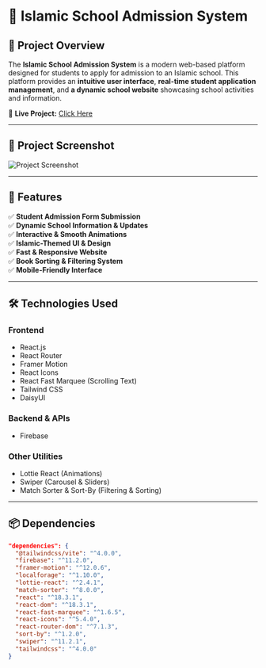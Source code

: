 # 🏫 Islamic School Admission System  

## 🌟 Project Overview  

The **Islamic School Admission System** is a modern web-based platform designed for students to apply for admission to an Islamic school. This platform provides an **intuitive user interface**, **real-time student application management**, and **a dynamic school website** showcasing school activities and information.  

🔗 **Live Project:** [Click Here](https://pnkm.netlify.app/)  

---

## 📸 Project Screenshot  

![Project Screenshot](https://i.ibb.co.com/bMyfB18J/Screenshot-2025-02-05-194530.png)  

---

## 🚀 Features  

✅ **Student Admission Form Submission**  
✅ **Dynamic School Information & Updates**  
✅ **Interactive & Smooth Animations**  
✅ **Islamic-Themed UI & Design**  
✅ **Fast & Responsive Website**  
✅ **Book Sorting & Filtering System**  
✅ **Mobile-Friendly Interface**  

---

## 🛠 Technologies Used  

### **Frontend**  
- React.js  
- React Router  
- Framer Motion  
- React Icons  
- React Fast Marquee (Scrolling Text)  
- Tailwind CSS  
- DaisyUI  

### **Backend & APIs**  
- Firebase  

### **Other Utilities**  
- Lottie React (Animations)  
- Swiper (Carousel & Sliders)  
- Match Sorter & Sort-By (Filtering & Sorting)  

---

## 📦 Dependencies  

```json
"dependencies": {
  "@tailwindcss/vite": "^4.0.0",
  "firebase": "^11.2.0",
  "framer-motion": "^12.0.6",
  "localforage": "^1.10.0",
  "lottie-react": "^2.4.1",
  "match-sorter": "^8.0.0",
  "react": "^18.3.1",
  "react-dom": "^18.3.1",
  "react-fast-marquee": "^1.6.5",
  "react-icons": "^5.4.0",
  "react-router-dom": "^7.1.3",
  "sort-by": "^1.2.0",
  "swiper": "^11.2.1",
  "tailwindcss": "^4.0.0"
}
